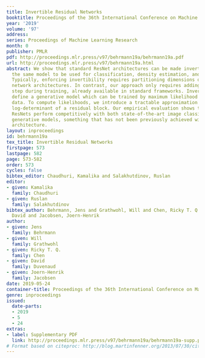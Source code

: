 ```yaml
---
title: Invertible Residual Networks
booktitle: Proceedings of the 36th International Conference on Machine Learning
year: '2019'
volume: '97'
address: 
series: Proceedings of Machine Learning Research
month: 0
publisher: PMLR
pdf: http://proceedings.mlr.press/v97/behrmann19a/behrmann19a.pdf
url: http://proceedings.mlr.press/v97/behrmann19a.html
abstract: We show that standard ResNet architectures can be made invertible, allowing
  the same model to be used for classification, density estimation, and generation.
  Typically, enforcing invertibility requires partitioning dimensions or restricting
  network architectures. In contrast, our approach only requires adding a simple normalization
  step during training, already available in standard frameworks. Invertible ResNets
  define a generative model which can be trained by maximum likelihood on unlabeled
  data. To compute likelihoods, we introduce a tractable approximation to the Jacobian
  log-determinant of a residual block. Our empirical evaluation shows that invertible
  ResNets perform competitively with both state-of-the-art image classifiers and flow-based
  generative models, something that has not been previously achieved with a single
  architecture.
layout: inproceedings
id: behrmann19a
tex_title: Invertible Residual Networks
firstpage: 573
lastpage: 582
page: 573-582
order: 573
cycles: false
bibtex_editor: Chaudhuri, Kamalika and Salakhutdinov, Ruslan
editor:
- given: Kamalika
  family: Chaudhuri
- given: Ruslan
  family: Salakhutdinov
bibtex_author: Behrmann, Jens and Grathwohl, Will and Chen, Ricky T. Q. and Duvenaud,
  David and Jacobsen, Joern-Henrik
author:
- given: Jens
  family: Behrmann
- given: Will
  family: Grathwohl
- given: Ricky T. Q.
  family: Chen
- given: David
  family: Duvenaud
- given: Joern-Henrik
  family: Jacobsen
date: 2019-05-24
container-title: Proceedings of the 36th International Conference on Machine Learning
genre: inproceedings
issued:
  date-parts:
  - 2019
  - 5
  - 24
extras:
- label: Supplementary PDF
  link: http://proceedings.mlr.press/v97/behrmann19a/behrmann19a-supp.pdf
# Format based on citeproc: http://blog.martinfenner.org/2013/07/30/citeproc-yaml-for-bibliographies/
---
```

